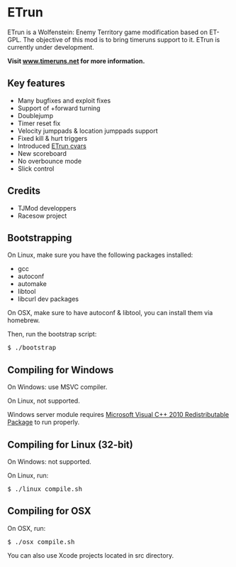 ETrun
=====

ETrun is a Wolfenstein: Enemy Territory game modification based on ET-GPL.
The objective of this mod is to bring timeruns support to it.
ETrun is currently under development.

**Visit www.timeruns.net for more information.**

Key features
------------

* Many bugfixes and exploit fixes
* Support of +forward turning
* Doublejump
* Timer reset fix
* Velocity jumppads & location jumppads support
* Fixed kill & hurt triggers
* Introduced [ETrun cvars](https://github.com/boutetnico/ETrun/wiki/ETrun-cvars)
* New scoreboard
* No overbounce mode
* Slick control

Credits
-------

* TJMod developpers
* Racesow project

Bootstrapping
-------------

On Linux, make sure you have the following packages installed:

* gcc
* autoconf
* automake
* libtool
* libcurl dev packages

On OSX, make sure to have autoconf & libtool, you can install them via homebrew.

Then, run the bootstrap script:

<pre>
$ ./bootstrap
</pre>

Compiling for Windows
---------------------

On Windows: use MSVC compiler.

On Linux, not supported.

Windows server module requires [Microsoft Visual C++ 2010 Redistributable Package](http://www.microsoft.com/en-us/download/details.aspx?id=5555) to run properly.

Compiling for Linux (32-bit)
----------------------------

On Windows: not supported.

On Linux, run:

<pre>
$ ./linux_compile.sh
</pre>

Compiling for OSX
-----------------

On OSX, run:

<pre>
$ ./osx_compile.sh
</pre>

You can also use Xcode projects located in src directory.
